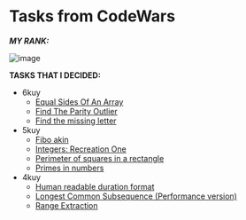 # Tasks from CodeWars
***MY RANK:***

![image](https://user-images.githubusercontent.com/102251036/173842221-d71b03d5-9a1e-4402-a476-61e3dac672b3.png)

**TASKS THAT I DECIDED:**

* 6kuy
  * [Equal Sides Of An Array](https://github.com/Egermeisterrr/CodeWars/tree/main/Equal%20Sides%20Of%20An%20Array)
  * [Find The Parity Outlier](https://github.com/Egermeisterrr/CodeWars/tree/main/Find%20The%20Parity%20Outlier)
  * [Find the missing letter](https://github.com/Egermeisterrr/CodeWars/tree/main/Find%20the%20missing%20letter)
* 5kuy
  * [Fibo akin](https://github.com/Egermeisterrr/CodeWars/tree/main/Fibo%20akin)
  * [Integers: Recreation One](https://github.com/Egermeisterrr/CodeWars/tree/main/Integers:%20Recreation%20One)
  * [Perimeter of squares in a rectangle](https://github.com/Egermeisterrr/CodeWars/tree/main/Perimeter%20of%20squares%20in%20a%20rectangle)
  * [Primes in numbers](https://github.com/Egermeisterrr/CodeWars/tree/main/Primes%20in%20numbers)
* 4kuy
  * [Human readable duration format](https://github.com/Egermeisterrr/CodeWars/tree/main/Human%20readable%20duration%20format)
  * [Longest Common Subsequence (Performance version)](https://github.com/Egermeisterrr/CodeWars/tree/main/Longest%20Common%20Subsequence%20(Performance%20version))
  * [Range Extraction](https://github.com/Egermeisterrr/CodeWars/tree/main/Range%20Extraction)
